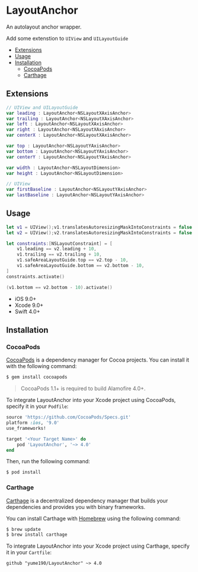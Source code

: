 LayoutAnchor
==========

An autolayout anchor wrapper.

Add some extenstion to `UIView` and `UILayoutGuide`

- [Extensions](#extensions)
- [Usage](#usage)
- [Installation](#installation)
    - [CocoaPods](#cocoaPods)
    - [Carthage](#carthage)

## Extensions

``` swift
// UIView and UILayoutGuide
var leading : LayoutAnchor<NSLayoutXAxisAnchor> 
var trailing : LayoutAnchor<NSLayoutXAxisAnchor>  
var left : LayoutAnchor<NSLayoutXAxisAnchor>  
var right : LayoutAnchor<NSLayoutXAxisAnchor>  
var centerX : LayoutAnchor<NSLayoutXAxisAnchor>  

var top : LayoutAnchor<NSLayoutYAxisAnchor> 
var bottom : LayoutAnchor<NSLayoutYAxisAnchor>
var centerY : LayoutAnchor<NSLayoutYAxisAnchor> 

var width : LayoutAnchor<NSLayoutDimension> 
var height : LayoutAnchor<NSLayoutDimension> 

// UIView
var firstBaseline : LayoutAnchor<NSLayoutYAxisAnchor> 
var lastBaseline : LayoutAnchor<NSLayoutYAxisAnchor> 
```

## Usage

``` swift
let v1 = UIView();v1.translatesAutoresizingMaskIntoConstraints = false
let v2 = UIView();v2.translatesAutoresizingMaskIntoConstraints = false

let constraints:[NSLayoutConstraint] = [
    v1.leading == v2.leading + 10,
    v1.trailing == v2.trailing + 10,
    v1.safeAreaLayoutGuide.top == v2.top - 10,
    v1.safeAreaLayoutGuide.bottom == v2.bottom - 10,
]
constraints.activate()

(v1.bottom == v2.bottom - 10).activate()
```

- iOS 9.0+
- Xcode 9.0+
- Swift 4.0+

## Installation

### CocoaPods

[CocoaPods](http://cocoapods.org) is a dependency manager for Cocoa projects. You can install it with the following command:

```bash
$ gem install cocoapods
```

> CocoaPods 1.1+ is required to build Alamofire 4.0+.

To integrate LayoutAnchor into your Xcode project using CocoaPods, specify it in your `Podfile`:

```ruby
source 'https://github.com/CocoaPods/Specs.git'
platform :ios, '9.0'
use_frameworks!

target '<Your Target Name>' do
    pod 'LayoutAnchor', '~> 4.0'
end
```

Then, run the following command:

```bash
$ pod install
```

### Carthage

[Carthage](https://github.com/Carthage/Carthage) is a decentralized dependency manager that builds your dependencies and provides you with binary frameworks.

You can install Carthage with [Homebrew](http://brew.sh/) using the following command:

```bash
$ brew update
$ brew install carthage
```

To integrate LayoutAnchor into your Xcode project using Carthage, specify it in your `Cartfile`:

```ogdl
github "yume190/LayoutAnchor" ~> 4.0
```
